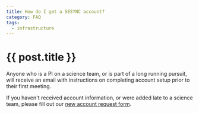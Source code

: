 ```yaml
---
title: How do I get a SESYNC account?
category: FAQ
tags:
  - infrastructure
---
```


# {{ post.title }}

Anyone who is a PI on a science team, or is part of a long running
pursuit, will receive an email with instructions on completing
account setup prior to their first meeting.

If you haven't received account information, or were added late to a
science team, please fill out our
[new account request form](http://www.sesync.org/new-account-request).
